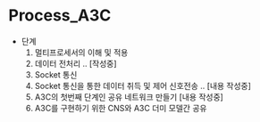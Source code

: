 # Process_A3C

- 단계
  1. 멀티프로세서의 이해 및 적용
  2. 데이터 전처리 .. [작성중]
  3. Socket 통신
  4. Socket 통신을 통한 데이터 취득 및 제어 신호전송 .. [내용 작성중]
  5. A3C의 첫번째 단계인 공유 네트워크 만들기 [내용 작성중]
  6. A3C를 구현하기 위한 CNS와 A3C 더미 모델간 공유
